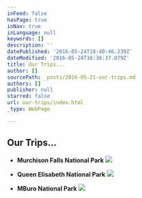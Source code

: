 ```yaml
---
inFeed: false
hasPage: true
inNav: true
inLanguage: null
keywords: []
description: ''
datePublished: '2016-05-24T18:40:46.239Z'
dateModified: '2016-05-24T18:38:37.879Z'
title: Our Trips...
author: []
sourcePath: _posts/2016-05-21-our-trips.md
authors: []
publisher: null
starred: false
url: our-trips/index.html
_type: WebPage

---
```

## Our Trips...

* **Murchison Falls National Park**
![](https://the-grid-user-content.s3-us-west-2.amazonaws.com/c29ce4a8-0dfb-45ff-8fc1-f057991bb9d5.jpg)

* **Queen Elisabeth National Park**
![](https://the-grid-user-content.s3-us-west-2.amazonaws.com/10c2498f-1fa9-4461-aa90-9067b58fdf82.jpg)

* **MBuro National Park**
![](https://the-grid-user-content.s3-us-west-2.amazonaws.com/59b622a6-6e9f-4876-9dac-07fbd4b3f656.jpg)